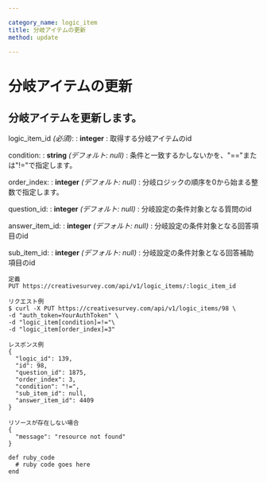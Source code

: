 ```yaml
---

category_name: logic_item
title: 分岐アイテムの更新
method: update

---
```


# 分岐アイテムの更新

## 分岐アイテムを更新します。

logic_item_id _(必須)_:
: __integer__
: 取得する分岐アイテムのid

condition:
: __string__ _(デフォルト: null)_
: 条件と一致するかしないかを、"=="または"!="で指定します。

order_index:
: __integer__ _(デフォルト: null)_
: 分岐ロジックの順序を0から始まる整数で指定します。

question_id:
: __integer__ _(デフォルト: null)_
: 分岐設定の条件対象となる質問のid

answer_item_id:
: __integer__ _(デフォルト: null)_
: 分岐設定の条件対象となる回答項目のid

sub_item_id:
: __integer__ _(デフォルト: null)_
: 分岐設定の条件対象となる回答補助項目のid

~~~
定義
PUT https://creativesurvey.com/api/v1/logic_items/:logic_item_id

リクエスト例
$ curl -X PUT https://creativesurvey.com/api/v1/logic_items/98 \
-d "auth_token=YourAuthToken" \
-d "logic_item[condition]=!="\
-d "logic_item[order_index]=3"

レスポンス例
{
  "logic_id": 139,
  "id": 98,
  "question_id": 1875,
  "order_index": 3,
  "condition": "!=",
  "sub_item_id": null,
  "answer_item_id": 4409
}

リソースが存在しない場合
{
  "message": "resource not found"
}
~~~

~~~
def ruby_code
  # ruby code goes here
end
~~~

